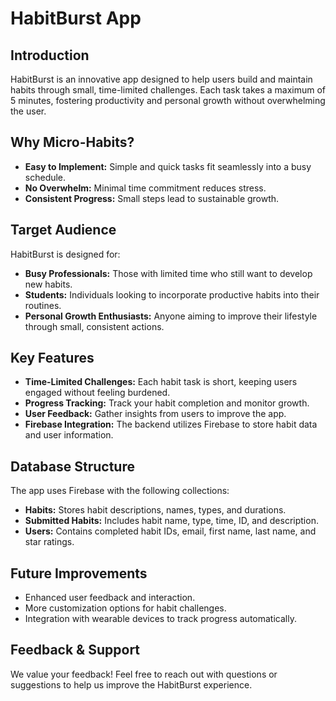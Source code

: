 # HabitBurst App

## Introduction

HabitBurst is an innovative app designed to help users build and maintain habits through small, time-limited challenges. Each task takes a maximum of 5 minutes, fostering productivity and personal growth without overwhelming the user.

## Why Micro-Habits?
- **Easy to Implement:** Simple and quick tasks fit seamlessly into a busy schedule.
- **No Overwhelm:** Minimal time commitment reduces stress.
- **Consistent Progress:** Small steps lead to sustainable growth.

## Target Audience
HabitBurst is designed for:
- **Busy Professionals:** Those with limited time who still want to develop new habits.
- **Students:** Individuals looking to incorporate productive habits into their routines.
- **Personal Growth Enthusiasts:** Anyone aiming to improve their lifestyle through small, consistent actions.

## Key Features

- **Time-Limited Challenges:** Each habit task is short, keeping users engaged without feeling burdened.
- **Progress Tracking:** Track your habit completion and monitor growth.
- **User Feedback:** Gather insights from users to improve the app.
- **Firebase Integration:** The backend utilizes Firebase to store habit data and user information.

## Database Structure
The app uses Firebase with the following collections:
- **Habits:** Stores habit descriptions, names, types, and durations.
- **Submitted Habits:** Includes habit name, type, time, ID, and description.
- **Users:** Contains completed habit IDs, email, first name, last name, and star ratings.

## Future Improvements
- Enhanced user feedback and interaction.
- More customization options for habit challenges.
- Integration with wearable devices to track progress automatically.

## Feedback & Support
We value your feedback! Feel free to reach out with questions or suggestions to help us improve the HabitBurst experience.
